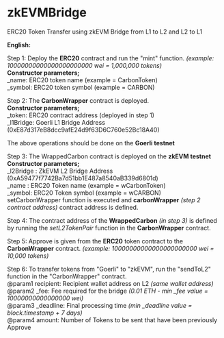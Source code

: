 # zkEVMBridge
ERC20 Token Transfer using zkEVM Bridge from L1 to L2 and L2 to L1

**English:**

Step 1: Deploy the **ERC20** contract and run the "mint" function. *(example: 10000000000000000000000 wei = 1,000,000 tokens)*<br/>
    **Constructor parameters;**<br/>
    _name: ERC20 token name (example = CarbonToken)<br/>
    _symbol: ERC20 token symbol (example = CARBON)<br/>

Step 2: The **CarbonWrapper** contract is deployed. <br/>
    **Constructor parameters;**<br/>
    _token: ERC20 contract address (deployed in step 1)<br/>
    _l1Bridge: Goerli L1 Bridge Address (0xE87d317eB8dcc9afE24d9f63D6C760e52Bc18A40)<br/>

The above operations should be done on the **Goerli testnet**

Step 3: The WrappedCarbon contract is deployed on the **zkEVM testnet**<br/>
    **Constructor parameters;**<br/>
    _l2Bridge : ZkEVM L2 Bridge Address (0xA59477f7742Ba7d51bb1E487a8540aB339d6801d)<br/>
    _name : ERC20 Token name (example = wCarbonToken)<br/>
    _symbol: ERC20 Token symbol (example = wCARBON)<br/>
setCarbonWrapper function is executed and **carbonWrapper** *(step 2 contract address)* contract address is defined.

Step 4: The contract address of the **WrappedCarbon**  *(in step 3)* is defined by running the *setL2TokenPair* function in the **CarbonWrapper** contract.

Step 5: Approve is given from the **ERC20** token contract to the **CarbonWrapper** contract. *(example: 10000000000000000000000 wei = 10,000 tokens)*

Step 6: To transfer tokens from "Goerli" to "zkEVM", run the "sendToL2" function in the "CarbonWrapper" contract.<br/>
    @param1 recipient: Recipient wallet address on L2 *(same wallet address)*<br/>
    @param2 _fee: Fee required for the bridge *(0.01 ETH - min _fee value = 10000000000000000 wei)*<br/>
    @param3 _deadline: Final processing time *(min _deadline value = block.timestamp + 7 days)*<br/>
    @param4 amount: Number of Tokens to be sent that have been previously Approve<br/>

